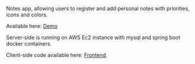 Notes app, allowing users to register and add personal notes with priorities, icons and colors.

Available here: 
[Demo](http://notes-springboot-react.herokuapp.com/)

Server-side is running on AWS Ec2 instance with mysql and spring boot docker containers.

Client-side code available here: [Frontend](https://github.com/ShayGit/notes-react).
